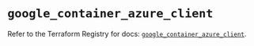 # `google_container_azure_client`

Refer to the Terraform Registry for docs: [`google_container_azure_client`](https://registry.terraform.io/providers/hashicorp/google/6.47.0/docs/resources/container_azure_client).
